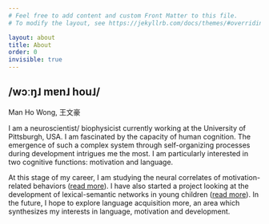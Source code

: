```yaml
---
# Feel free to add content and custom Front Matter to this file.
# To modify the layout, see https://jekyllrb.com/docs/themes/#overriding-theme-defaults

layout: about
title: About
order: 0
invisible: true
---
```


## /wɔːŋ˩ mɐn˩ hou˩/

Man Ho Wong, 王文豪  

I am a neuroscientist/ biophysicist currently working at the University of Pittsburgh, USA. I am fascinated by the capacity of human cognition. The emergence of such a complex system through self-organizing processes during development intrigues me the most. I am particularly interested in two cognitive functions: motivation and language.

At this stage of my career, I am studying the neural correlates of motivation-related behaviors ([read more](/research/#experience-dependent-maturation-of-the-reward-circuitry)). I have also started a project looking at the development of lexical-semantic networks in young children ([read more](research/#lexical-semantic-network-analysis-in-children-from-different-socio-economic-backgrounds)). In the future, I hope to explore language acquisition more, an area which synthesizes my interests in language, motivation and development.